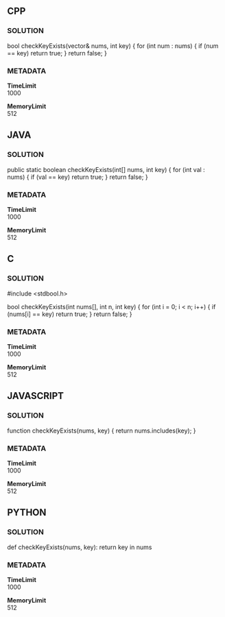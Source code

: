 ## CPP

### SOLUTION

bool checkKeyExists(vector<int>& nums, int key) {
    for (int num : nums) {
        if (num == key) return true;
    }
    return false;
}

### METADATA

**TimeLimit**  
1000  

**MemoryLimit**  
512  


## JAVA

### SOLUTION

public static boolean checkKeyExists(int[] nums, int key) {
    for (int val : nums) {
        if (val == key) return true;
    }
    return false;
}

### METADATA

**TimeLimit**  
1000  

**MemoryLimit**  
512  


## C

### SOLUTION

#include <stdbool.h>

bool checkKeyExists(int nums[], int n, int key) {
    for (int i = 0; i < n; i++) {
        if (nums[i] == key) return true;
    }
    return false;
}

### METADATA

**TimeLimit**  
1000  

**MemoryLimit**  
512  


## JAVASCRIPT

### SOLUTION

function checkKeyExists(nums, key) {
    return nums.includes(key);
}

### METADATA

**TimeLimit**  
1000  

**MemoryLimit**  
512  


## PYTHON

### SOLUTION

def checkKeyExists(nums, key):
    return key in nums

### METADATA

**TimeLimit**  
1000  

**MemoryLimit**  
512  

